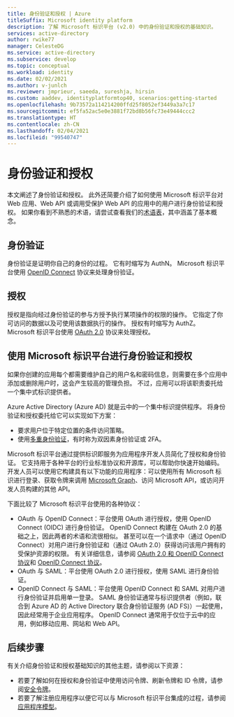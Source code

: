 ```yaml
---
title: 身份验证和授权 | Azure
titleSuffix: Microsoft identity platform
description: 了解 Microsoft 标识平台 (v2.0) 中的身份验证和授权的基础知识。
services: active-directory
author: rwike77
manager: CelesteDG
ms.service: active-directory
ms.subservice: develop
ms.topic: conceptual
ms.workload: identity
ms.date: 02/02/2021
ms.author: v-junlch
ms.reviewer: jmprieur, saeeda, sureshja, hirsin
ms.custom: aaddev, identityplatformtop40, scenarios:getting-started
ms.openlocfilehash: 9b73572a114214200ffd25f8052ef3449a3a7c17
ms.sourcegitcommit: ef5fa52ac5e0e3881f72bd8b56fc73e49444ccc2
ms.translationtype: HT
ms.contentlocale: zh-CN
ms.lasthandoff: 02/04/2021
ms.locfileid: "99540747"
---
```

# <a name="authentication-vs-authorization"></a>身份验证和授权

本文阐述了身份验证和授权。 此外还简要介绍了如何使用 Microsoft 标识平台对 Web 应用、Web API 或调用受保护 Web API 的应用中的用户进行身份验证和授权。 如果你看到不熟悉的术语，请尝试查看我们的[术语表](developer-glossary.md)，其中涵盖了基本概念。

## <a name="authentication"></a>身份验证

身份验证是证明你自己的身份的过程。 它有时缩写为 AuthN。 Microsoft 标识平台使用 [OpenID Connect](https://openid.net/connect/) 协议来处理身份验证。

## <a name="authorization"></a>授权

授权是指向经过身份验证的参与方授予执行某项操作的权限的操作。 它指定了你可访问的数据以及可使用该数据执行的操作。 授权有时缩写为 AuthZ。 Microsoft 标识平台使用 [OAuth 2.0](https://oauth.net/2/) 协议来处理授权。

## <a name="authentication-and-authorization-using-the-microsoft-identity-platform"></a>使用 Microsoft 标识平台进行身份验证和授权

如果你创建的应用每个都需要维护自己的用户名和密码信息，则需要在多个应用中添加或删除用户时，这会产生较高的管理负担。 不过，应用可以将该职责委托给一个集中式标识提供者。

Azure Active Directory (Azure AD) 就是云中的一个集中标识提供程序。 将身份验证和授权委托给它可以实现如下方案：

- 要求用户位于特定位置的条件访问策略。
- 使用[多重身份验证](../authentication/concept-mfa-howitworks.md)，有时称为双因素身份验证或 2FA。

Microsoft 标识平台通过提供标识即服务为应用程序开发人员简化了授权和身份验证。 它支持用于各种平台的行业标准协议和开源库，可以帮助你快速开始编码。 开发人员可以使用它构建具有以下功能的应用程序：可以使用所有 Microsoft 标识进行登录、获取令牌来调用 [Microsoft Graph](https://developer.microsoft.com/graph/)、访问 Microsoft API，或访问开发人员构建的其他 API。

下面比较了 Microsoft 标识平台使用的各种协议：

* OAuth 与 OpenID Connect：平台使用 OAuth 进行授权，使用 OpenID Connect (OIDC) 进行身份验证。 OpenID Connect 构建在 OAuth 2.0 的基础之上，因此两者的术语和流很相似。 甚至可以在一个请求中（通过 OpenID Connect）对用户进行身份验证和（通过 OAuth 2.0）获得访问该用户拥有的受保护资源的权限。 有关详细信息，请参阅 [OAuth 2.0 和 OpenID Connect 协议](active-directory-v2-protocols.md)和 [OpenID Connect 协议](v2-protocols-oidc.md)。
* OAuth 与 SAML：平台使用 OAuth 2.0 进行授权，使用 SAML 进行身份验证。
* OpenID Connect 与 SAML：平台使用 OpenID Connect 和 SAML 对用户进行身份验证并启用单一登录。 SAML 身份验证通常与标识提供者（例如，联合到 Azure AD 的 Active Directory 联合身份验证服务 (AD FS)）一起使用，因此经常用于企业应用程序。 OpenID Connect 通常用于仅位于云中的应用，例如移动应用、网站和 Web API。

## <a name="next-steps"></a>后续步骤

有关介绍身份验证和授权基础知识的其他主题，请参阅以下资源：

* 若要了解如何在授权和身份验证中使用访问令牌、刷新令牌和 ID 令牌，请参阅[安全令牌](security-tokens.md)。
* 若要了解注册应用程序以便它可以与 Microsoft 标识平台集成的过程，请参阅[应用程序模型](application-model.md)。
